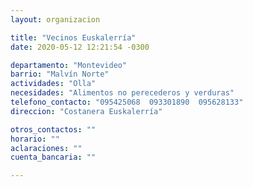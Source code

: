 ```yaml
---
layout: organizacion

title: "Vecinos Euskalerría"
date: 2020-05-12 12:21:54 -0300

departamento: "Montevideo"
barrio: "Malvín Norte"
actividades: "Olla"
necesidades: "Alimentos no perecederos y verduras"
telefono_contacto: "095425068  093301890  095628133"
direccion: "Costanera Euskalerría"

otros_contactos: ""
horario: ""
aclaraciones: ""
cuenta_bancaria: ""

---
```

